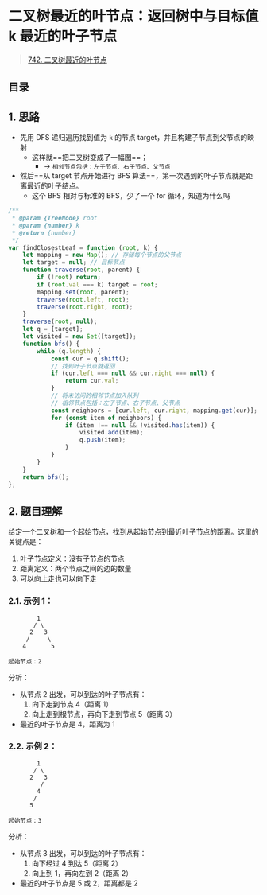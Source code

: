 
# 二叉树最近的叶节点：返回树中与目标值 k  最近的叶子节点


>  [742. 二叉树最近的叶节点](https://leetcode.cn/problems/closest-leaf-in-a-binary-tree/)


## 目录
<!-- toc -->
 ## 1. 思路 

- 先用 DFS 递归遍历找到值为 `k` 的节点 target，并且构建子节点到父节点的映射
	- 这样就==把二叉树变成了一幅图==； 
		- → `相邻节点包括：左子节点、右子节点、父节点`
- 然后==从 target 节点开始进行 BFS 算法==，第一次遇到的叶子节点就是距离最近的叶子结点。
	- 这个 BFS 相对与标准的 BFS，少了一个 for 循环，知道为什么吗


```javascript hl:4,24
/**
 * @param {TreeNode} root
 * @param {number} k
 * @return {number}
 */
var findClosestLeaf = function (root, k) {
    let mapping = new Map(); // 存储每个节点的父节点
    let target = null; // 目标节点
    function traverse(root, parent) {
        if (!root) return;
        if (root.val === k) target = root;
        mapping.set(root, parent);
        traverse(root.left, root);
        traverse(root.right, root);
    }
    traverse(root, null);
    let q = [target];
    let visited = new Set([target]);
    function bfs() {
        while (q.length) {
            const cur = q.shift();
            // 找到叶子节点就返回
            if (cur.left === null && cur.right === null) {
                return cur.val;
            }
            // 将未访问的相邻节点加入队列
            // 相邻节点包括：左子节点、右子节点、父节点
            const neighbors = [cur.left, cur.right, mapping.get(cur)];
            for (const item of neighbors) {
                if (item !== null && !visited.has(item)) {
                    visited.add(item);
                    q.push(item);
                }
            }
        }
    }
    return bfs();
};
```

## 2. 题目理解

给定一个二叉树和一个起始节点，找到从起始节点到最近叶子节点的距离。这里的关键点是：
1. 叶子节点定义：没有子节点的节点
2. 距离定义：两个节点之间的边的数量
3. 可以向上走也可以向下走

### 2.1. 示例 1：

```
        1
       / \
      2   3
     /     \
    4       5

起始节点：2
```

分析：
- 从节点 2 出发，可以到达的叶子节点有：
	1. 向下走到节点 4（距离 1）
	2. 向上走到根节点，再向下走到节点 5（距离 3）
- 最近的叶子节点是 4，距离为 1

### 2.2. 示例 2：

```
        1
       / \
      2   3
         /
        4
       /
      5

起始节点：3
```

分析：
- 从节点 3 出发，可以到达的叶子节点有：
  1. 向下经过 4 到达 5（距离 2）
  2. 向上到 1，再向左到 2（距离 2）
- 最近的叶子节点是 5 或 2，距离都是 2
